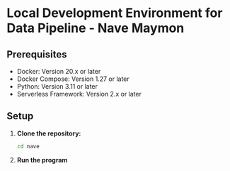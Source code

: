 # Local Development Environment for Data Pipeline - Nave Maymon

## Prerequisites
- Docker: Version 20.x or later
- Docker Compose: Version 1.27 or later
- Python: Version 3.11 or later
- Serverless Framework: Version 2.x or later

## Setup

1. **Clone the repository:**
   ```sh
   cd nave

2. **Run the program**


